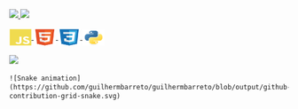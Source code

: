 <div>
    <a href="https://github.com/guilhermbarreto">
    <img height="180em" src="https://github-readme-stats.vercel.app/api?username=guilhermbarreto&show_icons=true&theme=dracula&include_all_commits=true&count_private=true"/>
    <img height="180em" src="https://github-readme-stats.vercel.app/api/top-langs/?username=guilhermbarreto&layout=compact&langs_count=7&theme=dracula"/>
  </div>
  <div style="display: inline_block"><br>
    <img align="center" alt="Gui-Js" height="30" width="40" src="https://raw.githubusercontent.com/devicons/devicon/master/icons/javascript/javascript-plain.svg">
    <img align="center" alt="Gui-HTML" height="30" width="40" src="https://raw.githubusercontent.com/devicons/devicon/master/icons/html5/html5-original.svg">
    <img align="center" alt="Gui-CSS" height="30" width="40" src="https://raw.githubusercontent.com/devicons/devicon/master/icons/css3/css3-original.svg">
    <img align="center" alt="Gui-Python" height="30" width="40" src="https://raw.githubusercontent.com/devicons/devicon/master/icons/python/python-original.svg">
  </div>
    
  <div> 

    
<br>
    <a href="https://instagram.com/guilhermbarreto" target="_blank"><img src="https://img.shields.io/badge/-Instagram-%23E4405F?style=for-the-badge&logo=instagram&logoColor=white" target="_blank"></a>   

    ![Snake animation](https://github.com/guilhermbarreto/guilhermbarreto/blob/output/github-contribution-grid-snake.svg)


  </div>
